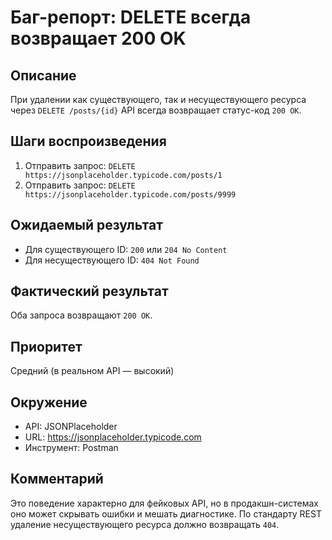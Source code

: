 # Баг-репорт: DELETE всегда возвращает 200 OK

## Описание
При удалении как существующего, так и несуществующего ресурса через `DELETE /posts/{id}` API всегда возвращает статус-код `200 OK`.

## Шаги воспроизведения
1. Отправить запрос: `DELETE https://jsonplaceholder.typicode.com/posts/1`
2. Отправить запрос: `DELETE https://jsonplaceholder.typicode.com/posts/9999`

## Ожидаемый результат
- Для существующего ID: `200` или `204 No Content`
- Для несуществующего ID: `404 Not Found`

## Фактический результат
Оба запроса возвращают `200 OK`.

## Приоритет
Средний (в реальном API — высокий)

## Окружение
- API: JSONPlaceholder
- URL: https://jsonplaceholder.typicode.com
- Инструмент: Postman

## Комментарий
Это поведение характерно для фейковых API, но в продакшн-системах оно может скрывать ошибки и мешать диагностике. По стандарту REST удаление несуществующего ресурса должно возвращать `404`.